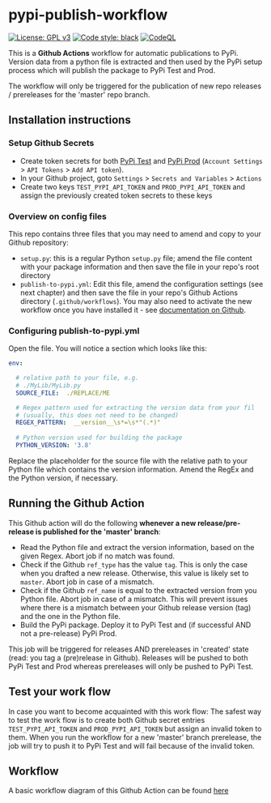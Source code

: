 # pypi-publish-workflow

[![License: GPL v3](https://img.shields.io/badge/License-GPLv3-blue.svg)](https://www.gnu.org/licenses/gpl-3.0) [![Code style: black](https://img.shields.io/badge/code%20style-black-000000.svg)](https://github.com/psf/black) [![CodeQL](https://github.com/joergschultzelutter/pypi-publish-workflow/actions/workflows/codeql.yml/badge.svg)](https://github.com/joergschultzelutter/pypi-publish-workflow/actions/workflows/codeql.yml)

This is a __Github Actions__ workflow for automatic publications to PyPi. Version data from a python file is extracted and then used by the PyPi setup process which will publish the package to PyPi Test and Prod. 

The workflow will only be triggered for the publication of new repo releases / prereleases for the 'master' repo branch.

## Installation instructions

### Setup Github Secrets

- Create token secrets for both [PyPi Test](https://test.pypi.org/) and [PyPi Prod](https://www.pypi.org/) (``Account Settings`` > ``API Tokens`` > ``Add API token``). 
- In your Github project, goto ``Settings`` > ``Secrets and Variables`` > ``Actions``
- Create two keys ``TEST_PYPI_API_TOKEN`` and ``PROD_PYPI_API_TOKEN`` and assign the previously created token secrets to these keys

### Overview on config files

This repo contains three files that you may need to amend and copy to your Github repository:

- ``setup.py``: this is a regular Python ``setup.py`` file; amend the file content with your package information and then save the file in your repo's root directory
- ``publish-to-pypi.yml``: Edit this file, amend the configuration settings (see next chapter) and then save the file in your repo's Github Actions directory (``.github/workflows``). You may also need to activate the new workflow once you have installed it - see [documentation on Github](https://docs.github.com/en/actions).

### Configuring publish-to-pypi.yml

Open the file. You will notice a section which looks like this:

```yml
env:

  # relative path to your file, e.g.
  # ./MyLib/MyLib.py
  SOURCE_FILE:  ./REPLACE/ME

  # Regex pattern used for extracting the version data from your fil
  # (usually, this does not need to be changed)
  REGEX_PATTERN:  __version__\s*=\s*"(.*)"
  
  # Python version used for building the package
  PYTHON_VERSION: '3.8'
```

Replace the placeholder for the source file with the relative path to your Python file which contains the version information. Amend the RegEx and the Python version, if necessary.

## Running the Github Action

This Github action will do the following __whenever a new release/pre-release is published for the 'master' branch__:

- Read the Python file and extract the version information, based on the given Regex. Abort job if no match was found.
- Check if the Github ``ref_type`` has the value ``tag``. This is only the case when you drafted a new release. Otherwise, this value is likely set to ``master``. Abort job in case of a mismatch.
- Check if the Github ``ref_name`` is equal to the extracted version from you Python file. Abort job in case of a mismatch. This will prevent issues where there is a mismatch between your Github release version (tag) and the one in the Python file.
- Build the PyPi package. Deploy it to PyPi Test and (if successful AND not a pre-release) PyPi Prod.

This job will be triggered for releases AND prereleases in 'created' state (read: you tag a (pre)release in Github). Releases will be pushed to both PyPi Test and Prod whereas prereleases will only be pushed to PyPi Test.

## Test your work flow

In case you want to become acquainted with this work flow: The safest way to test the work flow is to create both Github secret entries ``TEST_PYPI_API_TOKEN`` and ``PROD_PYPI_API_TOKEN`` but assign an invalid token to them. When you run the workflow for a new 'master' branch prerelease, the job will try to push it to PyPi Test and will fail because of the invalid token.

## Workflow
A basic workflow diagram of this Github Action can be found [here](docs/workflow.jpg)

